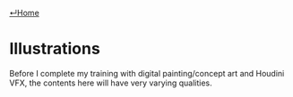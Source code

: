 [↵Home](https://www.totalimagine.com/)

# Illustrations

Before I complete my training with digital painting/concept art and Houdini VFX, the contents here will have very varying qualities.
